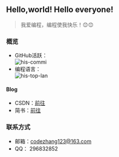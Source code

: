 ## Hello,world! Hello everyone! 
> 我爱编程，编程使我快乐！😊😊

### 概览
* GitHub活跃：</br>
![his-commi](https://github-readme-stats.vercel.app/api?username=cocoawork&show_icons=true&theme=radical&count_private=true&layout=compact)
* 编程语言：</br>
![his-top-lan](https://github-readme-stats.vercel.app/api/top-langs/?username=cocoawork&hide_langs_below=0&theme=radical&layout=compact&count_private=true&langs_count=6&card_width=440)

#### Blog
* CSDN：[前往](https://blog.csdn.net/u010170540)  
* 简书：[前往](https://www.jianshu.com/u/28de7df6b875)

### 联系方式
* 邮箱：codezhang123@163.com
* QQ：  296832852


